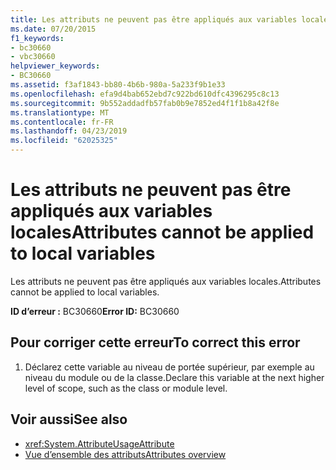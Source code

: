 ```yaml
---
title: Les attributs ne peuvent pas être appliqués aux variables locales
ms.date: 07/20/2015
f1_keywords:
- bc30660
- vbc30660
helpviewer_keywords:
- BC30660
ms.assetid: f3af1843-bb80-4b6b-980a-5a233f9b1e33
ms.openlocfilehash: efa9d4bab652ebd7c922bd610dfc4396295c8c13
ms.sourcegitcommit: 9b552addadfb57fab0b9e7852ed4f1f1b8a42f8e
ms.translationtype: MT
ms.contentlocale: fr-FR
ms.lasthandoff: 04/23/2019
ms.locfileid: "62025325"
---
```

# <a name="attributes-cannot-be-applied-to-local-variables"></a><span data-ttu-id="e34df-102">Les attributs ne peuvent pas être appliqués aux variables locales</span><span class="sxs-lookup"><span data-stu-id="e34df-102">Attributes cannot be applied to local variables</span></span>
<span data-ttu-id="e34df-103">Les attributs ne peuvent pas être appliqués aux variables locales.</span><span class="sxs-lookup"><span data-stu-id="e34df-103">Attributes cannot be applied to local variables.</span></span>  
  
 <span data-ttu-id="e34df-104">**ID d’erreur :** BC30660</span><span class="sxs-lookup"><span data-stu-id="e34df-104">**Error ID:** BC30660</span></span>  
  
## <a name="to-correct-this-error"></a><span data-ttu-id="e34df-105">Pour corriger cette erreur</span><span class="sxs-lookup"><span data-stu-id="e34df-105">To correct this error</span></span>  
  
1. <span data-ttu-id="e34df-106">Déclarez cette variable au niveau de portée supérieur, par exemple au niveau du module ou de la classe.</span><span class="sxs-lookup"><span data-stu-id="e34df-106">Declare this variable at the next higher level of scope, such as the class or module level.</span></span>  
  
## <a name="see-also"></a><span data-ttu-id="e34df-107">Voir aussi</span><span class="sxs-lookup"><span data-stu-id="e34df-107">See also</span></span>

- <xref:System.AttributeUsageAttribute>
- [<span data-ttu-id="e34df-108">Vue d’ensemble des attributs</span><span class="sxs-lookup"><span data-stu-id="e34df-108">Attributes overview</span></span>](~/docs/visual-basic/programming-guide/concepts/attributes/index.md)
